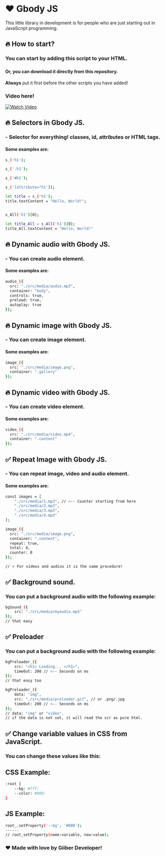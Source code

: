 # ❤️ Gbody JS

This little library in development is for people who are just starting out in JavaScript programming.

## 🔥 How to start?

### You can start by adding this script to your HTML.
### <script src="https://n9.cl/gbodyjs"></script>
#### Or, you can download it directly from this repository.

**Always** put it first before the other scripts you have added!

### Video here!
[![Watch Video](https://i.ibb.co/gDWkQbp/js.png)](https://youtu.be/5MtmHlbt0Fw)

## 🔥 Selectors in Gbody JS.

### - Selector for everything! classes, id, attributes or HTML tags.
#### Some examples are:
```sh
s_('h1');

s_('.h1');

s_('#h1');

s_('[attribute="h1']);

let title = s_('h1');
title.textContent = "Hello, World!";


s_All('h1')[0];

let title_All = s_All('h1')[0];
title_All.textContent = "Hello, World!"
```

## 🔥 Dynamic audio with Gbody JS.

### - You can create audio element.
#### Some examples are:
```sh
audio_({
  src: "./src/media/audio.mp3",
  container: "body",
  controls: true,
  preload: true,
  autoplay: true
});
```

## 🔥 Dynamic image with Gbody JS.

### - You can create image element.
#### Some examples are:
```sh
image_({
  src: "./src/media/image.png",
  container: ".gallery"
});
```

## 🔥 Dynamic video with Gbody JS.

### - You can create video element.
#### Some examples are:
```sh
video_({
  src: "./src/media/video.mp4",
  container: ".content"
});
```

## ✅ Repeat Image with Gbody JS.

### - You can repeat image, video and audio element.
#### Some examples are:
```sh
const images = [
	"./src/media/1.mp3", // <-- Counter starting from here
	"./src/media/2.mp3",
	"./src/media/3.mp3",
	"./src/media/4.mp3"
];

image_({
  src: "./src/media/image.png",
  container: ".content",
  repeat: true,
  total: 4,
  counter: 0
});

// ⭐ For videos and audios it is the same procedure!
```

## ✅ Background sound.
### You can put a background audio with the following example:
```sh
bgSound_({
    src: "./src/media/myaudio.mp3"
});
// that easy
```

## ✅  Preloader
### You can put a background audio with the following example:
```sh
bgPreloader_({
    src: "<h1> Loading... </h1>",
    timeOut: 200 // <-- Seconds on ms
});
// that easy too
```

```sh
bgPreloader_({
    data: "img",
    src: "./src/media/preloader.gif", // or .png/.jpg
    timeOut: 200 // <-- Seconds on ms
});
// data: "img" or "video".
// if the data is not set, it will read the scr as pure html.
```

## ✅ Change variable values ​​in CSS from JavaScript.
### You can change these values ​​like this:

## CSS Example:
```sh
:root {
    --bg: #fff;
    --color: #000;
}
```
## JS Example:
```sh
root_.setProperty('--bg', '#000');
------
// root_setProperty(name:variable, new:value);
```

### ❤️ Made with love by Giiber Developer!
